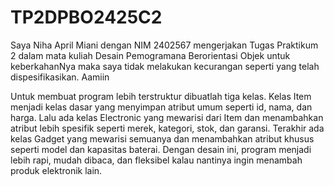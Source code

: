 # TP2DPBO2425C2 

Saya Niha April Miani dengan NIM 2402567 mengerjakan Tugas Praktikum 2 dalam mata kuliah Desain Pemogramana Berorientasi Objek untuk keberkahanNya maka saya tidak melakukan kecurangan seperti yang telah dispesifikasikan. Aamiin

Untuk membuat program lebih terstruktur dibuatlah tiga kelas.
Kelas Item menjadi kelas dasar yang menyimpan atribut umum seperti id, nama, dan harga. Lalu ada kelas Electronic yang mewarisi dari Item dan menambahkan atribut lebih spesifik seperti merek, kategori, stok, dan garansi. Terakhir ada kelas Gadget yang mewarisi semuanya dan menambahkan atribut khusus seperti model dan kapasitas baterai. Dengan desain ini, program menjadi lebih rapi, mudah dibaca, dan fleksibel kalau nantinya ingin menambah produk elektronik lain.

